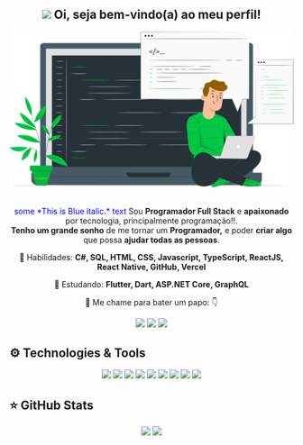 <span align="center">

## <img src="#" width="30px"> Oi, seja bem-vindo(a) ao meu perfil!</h2>

</span>

<div align="center">

<img src="https://raw.githubusercontent.com/GustavoSaraiva-Dev/GustavoSaraiva-Dev/main/codeguy.png" width="700px" />

</div>


<br>
<p align="center">
  <span style="color:blue">some *This is Blue italic.* text</span>
  Sou <strong>Programador Full Stack</strong> e <strong>apaixonado</strong> por tecnologia, principalmente programação!!.<br />
<strong>Tenho um grande sonho</strong> de me tornar um <strong>Programador,</strong>
e poder <strong>criar algo</strong> que possa <strong>ajudar todas as pessoas</strong>.
</p>

<p align="center">
  🏁 Habilidades: <strong>C#, SQL, HTML, CSS, Javascript, TypeScript, ReactJS, React Native, GitHub, Vercel</strong>
</p>

<p align="center">
  🚀  Estudando: <strong>Flutter, Dart, ASP.NET Core, GraphQL</strong>
</p>

<p align="center">
  💬 Me chame para bater um papo: 👇
</p>

<p align="center">  
  <a href="https://www.instagram.com/guh.saraiva/" target="_blank" alt="Instagram">
  <img src="https://img.shields.io/badge/-Instagram-DF0174?style=flat-square&logo=instagram&logoColor=white&link=https://www.instagram.com/guh.saraiva/"/></a>
  
  <a href="https://www.facebook.com/lg.saraiva" target="_blank" alt="Facebook">
  <img src="https://img.shields.io/badge/-Facebook-3b5998?style=flat-square&colorA=black&logo=facebook&logoColor=white&link=https://www.facebook.com/lg.saraiva/"/></a>
  
  <a href="https://www.linkedin.com/in/luiz-gustavo-saraiva/" target="_blank" alt="Linkedin">
  <img src="https://img.shields.io/badge/-Linkedin-0e76a8?style=flat-square&logo=Linkedin&logoColor=white&link=https://www.linkedin.com/in/luiz-gustavo-saraiva/" /></a>
</p>  

## ⚙ Technologies & Tools

<p align="center">
  
 
 <img src="https://img.shields.io/badge/-javascript-%23F7DF1E?style=flat-square&logo=javascript&logoColor=black" height="25"/>
 
 <img src="https://img.shields.io/badge/-typecript-%23007ACC?style=flat-square&logo=typescript&logoColor=white" height="25"/>


<img src="https://img.shields.io/badge/react%20-%2320232a.svg?&style=for-the-badge&logo=react&logoColor=%2361DAFB" height="25"/>
<img src="https://img.shields.io/badge/react%20-%2320232a.svg?&style=for-the-badge&logo=react&logoColor=%2361DAFB" height="25"/>
<img src="https://img.shields.io/badge/bootstrap%20-%23563D7C.svg?&style=for-the-badge&logo=bootstrap&logoColor=white" height="25"/>
<img src="https://img.shields.io/badge/-npm-CB3837?style=flat-square&logo=npm" height="25"/>
<img src="https://img.shields.io/badge/-GitHub-181717?style=flat-square&logo=github" height="25"/>
<img src="https://img.shields.io/badge/CSS3-1572B6.svg?&style=for-the-badge&logo=css3&logoColor=white" height="25"/>
<img src="https://img.shields.io/badge/firebase-%23F7DF1E.svg?&style=for-the-badge&logo=firebase&logoColor=white" height="25"/>

</p>

## ⭐ GitHub Stats

<p align = "center">
  <img src = "https://github-readme-stats.vercel.app/api?username=gustavosaraiva-dev&show_icons=true&theme=tokyonight&line_height=27">
  <img src = "https://github-readme-stats.vercel.app/api/top-langs/?username=gustavosaraiva-dev&hide=css,java,html&theme=tokyonight">
</p>
